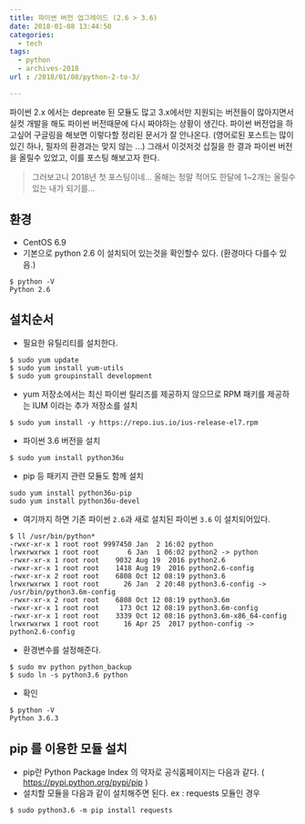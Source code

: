 ```yaml
---
title: 파이썬 버전 업그레이드 (2.6 > 3.6)
date: 2018-01-08 13:44:50
categories:
  - tech
tags:
  - python
  - archives-2018
url : /2018/01/08/python-2-to-3/

---
```

파이썬 2.x 에서는 depreate 된 모듈도 많고 3.x에서만 지원되는 버전들이 많아지면서 실컷 개발을 해도 파이썬 버전때문에 다시 짜야하는 상황이 생긴다. 파이썬 버전업을 하고싶어 구글링을 해보면 이렇다할 정리된 문서가 잘 안나온다. (영어로된 포스트는 많이 있긴 하나, 필자의 환경과는 맞지 않는 ...)<!-- more --> 그래서 이것저것 삽질을 한 결과 파이썬 버전을 올릴수 있었고, 이를 포스팅 해보고자 한다.
> 그러보고니 2018년 첫 포스팅이네... 올해는 정말 적어도 한달에 1~2개는 올릴수 있는 내가 되기를...

## 환경
- CentOS 6.9
- 기본으로 python 2.6 이 설치되어 있는것을 확인할수 있다. (환경마다 다를수 있음.)
```
$ python -V
Python 2.6
```

## 설치순서
- 필요한 유틸리티를 설치한다.
```
$ sudo yum update
$ sudo yum install yum-utils
$ sudo yum groupinstall development
```
- yum 저장소에서는 최신 파이썬 릴리즈를 제공하지 않으므로 RPM 패키를 제공하는 IUM 이라는 추가 저장소를 설치
```
$ sudo yum install -y https://repo.ius.io/ius-release-el7.rpm
```
- 파이썬 3.6 버전을 설치
```
$ sudo yum install python36u
```
- pip 등 패키지 관련 모듈도 함께 설치
```
sudo yum install python36u-pip
sudo yum install python36u-devel
```
- 여기까지 하면 기존 파이썬 `2.6`과 새로 설치된 파이썬 `3.6` 이 설치되어있다.
```
$ ll /usr/bin/python*
-rwxr-xr-x 1 root root 9997450 Jan  2 16:02 python
lrwxrwxrwx 1 root root       6 Jan  1 06:02 python2 -> python
-rwxr-xr-x 1 root root    9032 Aug 19  2016 python2.6
-rwxr-xr-x 1 root root    1418 Aug 19  2016 python2.6-config
-rwxr-xr-x 2 root root    6808 Oct 12 08:19 python3.6
lrwxrwxrwx 1 root root      26 Jan  2 20:48 python3.6-config -> /usr/bin/python3.6m-config
-rwxr-xr-x 2 root root    6808 Oct 12 08:19 python3.6m
-rwxr-xr-x 1 root root     173 Oct 12 08:19 python3.6m-config
-rwxr-xr-x 1 root root    3339 Oct 12 08:16 python3.6m-x86_64-config
lrwxrwxrwx 1 root root      16 Apr 25  2017 python-config -> python2.6-config
```
- 환경변수를 설정해준다.
```
$ sudo mv python python_backup
$ sudo ln -s python3.6 python
```
- 확인
```
$ python -V
Python 3.6.3
```

## pip 를 이용한 모듈 설치
- pip란 Python Package Index 의 약자로 공식홈페이지는 다음과 같다. ( https://pypi.python.org/pypi/pip )
- 설치할 모듈을 다음과 같이 설치해주면 된다. ex : requests 모듈인 경우
```
$ sudo python3.6 -m pip install requests
```